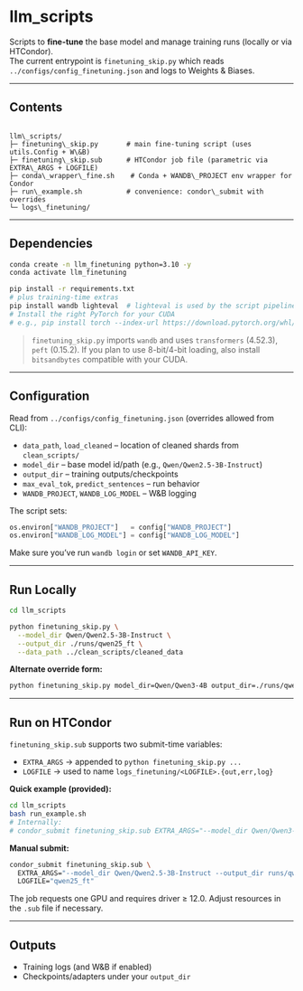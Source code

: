 # llm_scripts

Scripts to **fine-tune** the base model and manage training runs (locally or via HTCondor).  
The current entrypoint is `finetuning_skip.py` which reads `../configs/config_finetuning.json` and logs to Weights & Biases.

---

## Contents

````

llm\_scripts/
├─ finetuning\_skip.py       # main fine-tuning script (uses utils.Config + W\&B)
├─ finetuning\_skip.sub      # HTCondor job file (parametric via EXTRA\_ARGS + LOGFILE)
├─ conda\_wrapper\_fine.sh    # Conda + WANDB\_PROJECT env wrapper for Condor
├─ run\_example.sh           # convenience: condor\_submit with overrides
└─ logs\_finetuning/

````

---

## Dependencies

```bash
conda create -n llm_finetuning python=3.10 -y
conda activate llm_finetuning

pip install -r requirements.txt
# plus training-time extras
pip install wandb lighteval  # lighteval is used by the script pipeline
# Install the right PyTorch for your CUDA
# e.g., pip install torch --index-url https://download.pytorch.org/whl/cu121
````

> `finetuning_skip.py` imports `wandb` and uses `transformers` (4.52.3), `peft` (0.15.2). If you plan to use 8-bit/4-bit loading, also install `bitsandbytes` compatible with your CUDA.

---

## Configuration

Read from `../configs/config_finetuning.json` (overrides allowed from CLI):

* `data_path`, `load_cleaned` – location of cleaned shards from `clean_scripts/`
* `model_dir` – base model id/path (e.g., `Qwen/Qwen2.5-3B-Instruct`)
* `output_dir` – training outputs/checkpoints
* `max_eval_tok`, `predict_sentences` – run behavior
* `WANDB_PROJECT`, `WANDB_LOG_MODEL` – W\&B logging

The script sets:

```python
os.environ["WANDB_PROJECT"]   = config["WANDB_PROJECT"]
os.environ["WANDB_LOG_MODEL"] = config["WANDB_LOG_MODEL"]
```

Make sure you’ve run `wandb login` or set `WANDB_API_KEY`.

---

## Run Locally

```bash
cd llm_scripts

python finetuning_skip.py \
  --model_dir Qwen/Qwen2.5-3B-Instruct \
  --output_dir ./runs/qwen25_ft \
  --data_path ../clean_scripts/cleaned_data
```

**Alternate override form:**

```bash
python finetuning_skip.py model_dir=Qwen/Qwen3-4B output_dir=./runs/qwen3_ft
```

---

## Run on HTCondor

`finetuning_skip.sub` supports two submit-time variables:

* `EXTRA_ARGS` → appended to `python finetuning_skip.py ...`
* `LOGFILE`    → used to name `logs_finetuning/<LOGFILE>.{out,err,log}`

**Quick example (provided):**

```bash
cd llm_scripts
bash run_example.sh
# Internally:
# condor_submit finetuning_skip.sub EXTRA_ARGS="--model_dir Qwen/Qwen3-4B --output_dir qwen3_out" LOGFILE="finetuning_qwen3"
```

**Manual submit:**

```bash
condor_submit finetuning_skip.sub \
  EXTRA_ARGS="--model_dir Qwen/Qwen2.5-3B-Instruct --output_dir runs/qwen25_ft" \
  LOGFILE="qwen25_ft"
```

The job requests one GPU and requires driver ≥ 12.0. Adjust resources in the `.sub` file if necessary.

---

## Outputs

* Training logs (and W\&B if enabled)
* Checkpoints/adapters under your `output_dir`